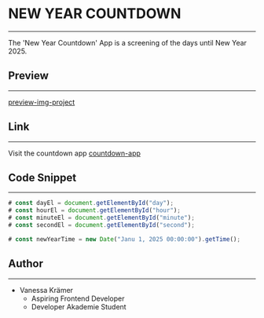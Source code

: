 # NEW YEAR COUNTDOWN

---

The 'New Year Countdown' App is a screening of the days until New Year 2025.

## Preview

---

[preview-img-project](./img/preview-screen.jpg)

## Link

---

Visit the countdown app
[countdown-app](https://friendly-dusk-e852c7.netlify.app/)

## Code Snippet

---

```JavaScript
# const dayEl = document.getElementById("day");
# const hourEl = document.getElementById("hour");
# const minuteEl = document.getElementById("minute");
# const secondEl = document.getElementById("second");

# const newYearTime = new Date("Janu 1, 2025 00:00:00").getTime();
```

## Author

---

- Vanessa Krämer
  - Aspiring Frontend Developer
  - Developer Akademie Student
